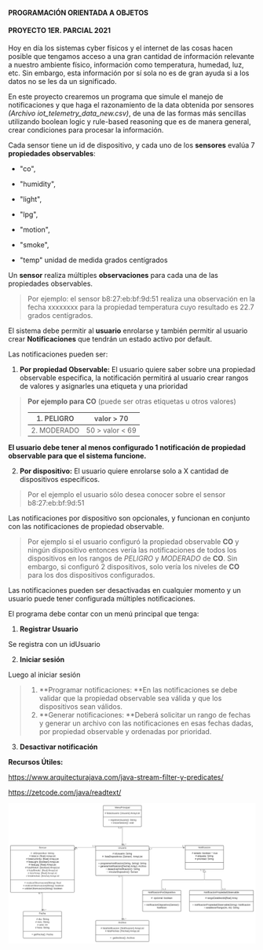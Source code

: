 #### PROGRAMACIÓN ORIENTADA A OBJETOS

#### PROYECTO 1ER. PARCIAL 2021

Hoy en día los sistemas cyber físicos y el internet de las cosas hacen posible que tengamos acceso a una gran cantidad de información relevante a nuestro ambiente físico, información como temperatura, humedad, luz, etc. Sin embargo, esta información por sí sola no es de gran ayuda si a los datos no se les da un significado. 

En este proyecto crearemos un programa que simule el manejo de notificaciones y que haga el razonamiento de la data obtenida por sensores *(Archivo iot_telemetry_data_new.csv)*, de una de las formas más sencillas utilizando boolean logic y rule-based reasoning que es de manera general, crear condiciones para procesar la información. 

Cada sensor tiene un id de dispositivo, y cada uno de los **sensores** evalúa 7  **propiedades observables**:

- "co",

- "humidity",

- "light",

- "lpg",

- "motion",

- "smoke",

- "temp" unidad de medida grados centígrados

Un **sensor** realiza múltiples **observaciones** para cada una de las propiedades observables.

> Por ejemplo: el sensor b8:27:eb:bf:9d:51 realiza una observación en la fecha xxxxxxxx para la propiedad temperatura cuyo resultado es 22.7 grados centígrados. 

El sistema debe permitir al **usuario** enrolarse y también permitir al usuario crear **Notificaciones** que tendrán un estado activo por default. 

Las notificaciones pueden ser:

1. **Por propiedad Observable:** El usuario quiere saber sobre una propiedad observable especifica, la notificación permitirá al usuario crear rangos de valores y asignarles una etiqueta y una prioridad

> **Por ejemplo para CO** (puede ser otras etiquetas u otros valores) 
>
> | 1. PELIGRO  | valor > 70      |
> | ----------- | --------------- |
> | 2. MODERADO | 50 > valor < 69 |

**El usuario debe tener al menos configurado 1 notificación de propiedad observable para que el sistema funcione.**

2. **Por dispositivo:**  El usuario quiere enrolarse solo a X cantidad de dispositivos específicos.

> Por el ejemplo el usuario sólo desea conocer sobre el sensor b8:27:eb:bf:9d:51

Las notificaciones por dispositivo son opcionales, y funcionan en conjunto con las notificaciones de propiedad observable.

> Por ejemplo si el usuario configuró la propiedad observable **CO** y ningún dispositivo entonces vería las notificaciones de todos los dispositivos en los rangos de *PELIGRO* y *MODERADO* de **CO**.  Sin embargo, si configuró 2 dispositivos, solo vería los niveles de **CO** para los dos dispositivos configurados.

Las notificaciones pueden ser desactivadas en cualquier momento y un usuario puede tener configurada múltiples notificaciones.  

El programa debe contar con un menú principal que tenga:

1. **Registrar Usuario**

Se registra con un idUsuario

2. **Iniciar sesión**

 Luego al iniciar sesión

> 1. **Programar notificaciones: **En las notificaciones se debe validar que la propiedad observable sea válida y que los dispositivos sean válidos.
> 2. **Generar notificaciones: **Deberá solicitar un rango de fechas y generar un archivo con las notificaciones en esas fechas dadas, por propiedad observable y ordenadas por prioridad.

3. **Desactivar notificación**

**Recursos Útiles:**

https://www.arquitecturajava.com/java-stream-filter-y-predicates/

https://zetcode.com/java/readtext/

![DiagramaUML](images/DiagramaUML.svg)